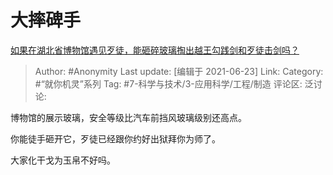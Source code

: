 # 大摔碑手
[如果在湖北省博物馆遇见歹徒，能砸碎玻璃掏出越王勾践剑和歹徒击剑吗？](https://www.zhihu.com/question/466117995/answer/1955109853)

> Author: #Anonymity
> Last update: [编辑于 2021-06-23]
> Link:
> Category: #“就你机灵”系列
> Tag: #7-科学与技术/3-应用科学/工程/制造 
> 评论区:
> 泛讨论:

博物馆的展示玻璃，安全等级比汽车前挡风玻璃级别还高点。

你能徒手砸开它，歹徒已经跟你约好出狱拜你为师了。

大家化干戈为玉帛不好吗。
